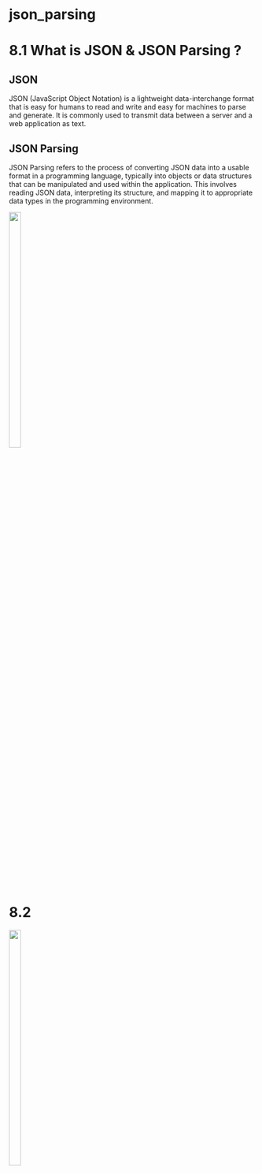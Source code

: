 # json_parsing


# 8.1 What is JSON & JSON Parsing ?

## JSON 
JSON (JavaScript Object Notation) is a lightweight data-interchange format that is easy for humans to read and write and easy for machines to parse and generate. It is commonly used to transmit data between a server and a web application as text.

## JSON Parsing
JSON Parsing refers to the process of converting JSON data into a usable format in a programming language, typically into objects or data structures that can be manipulated and used within the application. This involves reading JSON data, interpreting its structure, and mapping it to appropriate data types in the programming environment.

<div> 
  <img src = "https://github.com/user-attachments/assets/e5c5cba3-9858-471b-bc51-935835d82339"  height=35% width=22%  />
</div>

# 8.2 
   <div> 
  <img src = "https://github.com/user-attachments/assets/32e1ab66-cc23-4f2c-a035-9f9d2a33d0c0"  height=35% width=22%  />
</div>
